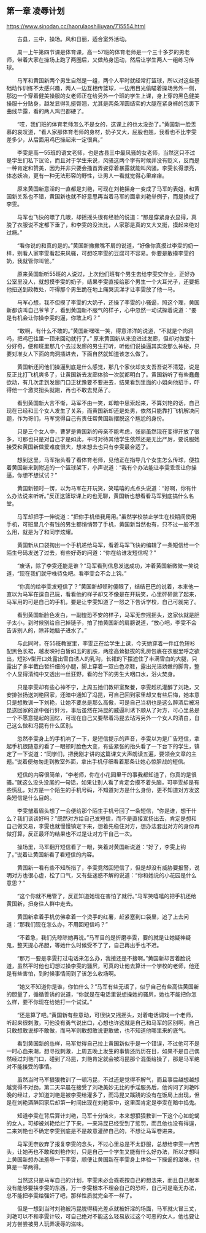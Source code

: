 ## 第一章 凌辱计划

https://www.sinodan.cc/haorulaoshiliuyan/715554.html

　　古县，三中，操场。风和日丽，适合室外活动。

　　周一上午第四节课是体育课，高一57班的体育老师是一个三十多岁的男老师，带着大家在操场上跑了两圈后，又做热身运动，然后让学生两人一组练习传球。

　　马军和黄国新两个男生自然是一组，两个人平时就经常打篮球，所以对这些基础动作训练不太感兴趣，两人一边互相传篮球，一边用目光偷瞄着操场另外一侧，那边一个穿着健美操服的女老师正在给另外一个班的学生上课，身上穿的黑色健美操服十分贴身，越发显得乳挺臀翘，尤其是两条浑圆结实的大腿在紧身裤的包裹下曲线毕露，看的两人鸡巴都硬了。

　　“哎，我们班的体育老师怎么不是女的，这课上的也太没劲了。”黄国新一脸羡慕的哀叹道，“看人家那体育老师的身材，奶子又大，屁股也翘，我看也不比李雯差多少，从后面用鸡巴操起来一定很爽。”

　　李雯是高一55班的语文老师，也是古县三中最风骚的女老师，当然这只不过是学生们私下议论，而且对于学生来说，风骚这两个字有时候并没有贬义，反而是一种肯定和赞美，因为并非只要会搔首弄姿穿着暴露就能叫风骚。李雯长得漂亮，体态妖冶，更有一种无法形容的野性，让男人一看就觉得心里痒痒。

　　原来黄国新意淫的一直都是刘艳，可现在刘艳摇身一变成了马军的表姐，和黄国新关系也不错，黄国新也就不好意思再当着马军的面拿刘艳举例子，而是换成了李雯。

　　马军也飞快的瞟了几眼，却摇摇头很有经验的说道：“那是穿紧身衣显得，真脱了衣服说不定都下垂了，和李雯的没法比，人家那是真的又大又挺，摸起来绝对过瘾。”

　　“看你说的和真的是的。”黄国新撇撇嘴不屑的说道，“好像你真摸过李雯的奶一样，别看人家李雯看起来风骚，可想吃李雯的豆腐可不容易。你要是敢摸李雯的奶，我就管你叫爸。”

　　原来黄国新听55班的人说过，上次他们班有个男生去给李雯交作业，正好办公室里没人，就想摸李雯的奶子，结果李雯直接给那个男生一个大耳光子，还要把他扭送到政教处，吓得那个男生跪在地上痛哭流涕才让李雯放了他一马。

　　马军心想，我不但摸了李雯的大奶子，还操了李雯的小骚逼，照这个理，黄国新都该叫自己爷爷了，看到黄国新不服气的样子，心中忽然一动试探着说道：“要是有机会让你操李雯的逼，你敢上吗？”

　　“敢啊，有什么不敢的。”黄国新嘿嘿一笑，得意洋洋的说道，“不就是个肉洞吗，把鸡巴往里一顶来回动就行了。” 原来黄国新从来没进过发廊，但却对做爱十分好奇，便和班里那几个去过发廊的男生打听，听他们说操逼其实没那么神秘，只要对准女人下面的肉洞插进去，下面自然就知道该怎么做了。

　　黄国新还问他们操逼到底是什么感觉，那几个家伙却支支吾吾说不清楚，说是反正比打飞机爽多了，让黄国新去发廊体验一次就都明白了。黄国新听了有些蠢蠢欲动，有几次走到发廊门口正犹豫要不要进去，结果看到里面的小姐向他招手，吓得他一个激灵扭头就跑，再也不敢去晃荡了。

　　看到黄国新大言不惭，马军不由一笑，却暗中思索起来，不算刘艳的话，自己现在已经和三个女人发生了关系，而黄国新却还是处男，依然只能靠打飞机解决问题，作为哥们，马军觉得自己有责任帮黄国新摆脱这个尴尬的身份。

　　只是三个女人中，曹梦是黄国新的母亲不能考虑，张丽虽然现在变得开放了很多，可那也只是对自己才是如此，平时对待其他学生依然还是无比严厉，要说服她接受和黄国新做爱难度很大，想来想去也只有李雯最合适了。

　　想到这里，马军抬头看了看体育老师，见他正在指导几个女生怎么传球，便拉着黄国新来到附近的一个篮球架下，小声说道：“我有个办法能让李雯乖乖让你操逼，你想不想试试？”

　　黄国新顿时一愣，以为马军在开玩笑，笑嘻嘻的点点头说道：“好啊，你有什么办法说来听听。”反正这篮球课上的也无聊，黄国新也想看看马军到底搞什么名堂。

　　马军却把手一伸说道：“把你手机借我用用。”虽然学校禁止学生在校期间使用手机，可班里几个有钱的男生都悄悄带了手机，黄国新当然也有，只不过一般不怎么用，就是为了和同学炫耀。

　　黄国新从口袋掏出一个手机递给马军，看着马军飞快的编辑了一条短信给一个陌生号码发送了过去，有些好奇的问道：“你在给谁发短信呢？”

　　“废话，除了李雯还能是谁？”马军看到信息发送成功，冲着黄国新微微一笑说道，“现在我们就守株待兔吧。看李雯会不会上钩。”

　　“你真的给李雯发短信了？”黄国新却顿时傻眼了，结结巴巴的说着，本来他一直以为马军在逗自己玩，看看他的样子却又不像是在开玩笑，心里砰砰跳了起来，马军用的可是自己的手机，要是让李雯知道了一怒之下告诉学校，自己可就完了。

　　看到黄国新脸色发白，一副惶恐不安的样子，马军无奈摇摇头，这家伙就是胆子太小，到时候别给自己掉链子，拍了拍黄国新的肩膀说道，“放心吧，李雯不会告诉别人的，除非她脑子进水了。”

　　与此同时，在55班教室里，李雯正在给学生上课，今天她穿着一件红色短衫配黑色长裙，越发映衬白皙如玉的肌肤，两座高耸挺拔的乳房包裹在衣服里呼之欲出，短衫v型开口处露出雪白诱人的乳沟，长裙的下摆遮住了丰满雪白的大腿，只露出了多半截白皙纤细的小腿，脚上穿着一双白色凉鞋，露出光洁娇嫩的脚背，整个人显得清纯中又透出一丝狂野，看的台下的男生大咽口水，浴火焚身。

　　只是李雯却有些心神不宁，上周五她们教研室聚餐，李雯趁机灌醉了刘艳，又安排张扬送刘艳回家，还暗中通知了冯昆，可自己回到家里却又有些后悔，她本意只是想教训一下刘艳，让她不要总是那么高傲，可是自己当初也是这么醉酒后被冯昆送回家的途中强行奸污，事后虽然在冯昆的威逼利诱下顺从了对方，可心里总是一个不愿意提起的回忆，可现在自己又要帮着冯昆去玷污另外一个女人的清白，自己这么做和冯昆有什么区别。

　　忽然李雯身上的手机响了一下，是短信提示的声音，李雯以为是广告短信，拿起手机很随意的看了一眼顿时脸色大变，有些紧张的抬头看了一下台下的学生，镇定了一下说道：“同学们，把我刚才讲的这篇课文大声朗读五遍，要领会文章的主题。”说着便匆匆走到教室外面，拿出手机仔细看着那条让她心惊胆战的短信。

　　短信的内容很简单，“李老师，你在小花园里干的事我都知道了，你真的是很骚。”就这么没头没尾的一句话，如果让别人看了肯定会摸不着头脑，可李雯却是有些慌乱，对方是一个陌生的手机号码，不知道对方是什么身份，更不知道对方发这条短信是什么目的。

　　李雯皱着眉头想了一会便给那个陌生手机号回了一条短信，“你是谁，想干什么？我们谈谈好吗？”既然对方给自己发短信，而不是直接宣扬出去，肯定是想和自己做交易，李雯也就慢慢镇定下来，想着先稳住对方，想办法套出对方的身份再做打算，反正最坏的结果也不过是让对方干自己一次。

　　操场里，马军翻开短信看了一眼，笑着对黄国新说道：“好了，李雯上钩了。”说着让黄国新看了看短信的内容。

　　黄国新一看有些不知所措了，李雯竟然回短信了，但是却没有威胁要报警，说明对方也很心虚，松了口气，又有些迷惑不解的说道：“你和她说的小花园是什么意思？”

　　“这个你就不用管了，反正知道她现在害怕了就行。”马军笑嘻嘻的把手机还给黄国新，扭身往人群中走去。

　　黄国新拿着手机仿佛拿着一个烫手的红薯，赶紧塞到口袋里，追了上去问道：“那我们现在怎么办，不用回短信吗？”

　　“不着急，我们先晾晾她再说。”马军目的是折磨李雯，要的就是让她疑神疑鬼，整天提心吊胆，等她什么时候受不了了，自己再出手也不迟。

　　“那万一要是李雯打过电话来怎么办，我接还是不接啊。”黄国新却苦着脸说道，虽然平时他也幻想过操李雯的骚屄，可真的让他去算计一个学校的老师，他还是有些害怕，到时候事情闹到了该怎么收场啊。

　　“她又不知道你是谁，你怕什么？”马军有些无语了，似乎自己有些高估黄国新的胆量了，循循善诱的说道，“你就是在电话里说想操她的骚屄，她也不能把你怎么样，要不你现在给她打一个试试。”

　　“还是算了吧。”黄国新有些意动，可很快又摇摇头，对着电话调戏一个老师，听起来很刺激，可他没有勇气说出口，心想也许这就是自己和马军的区别啊，自己只敢想敢说却不敢做，而马军则敢想敢说更敢做，也不知道他哪里来的底气。

　　看到黄国新的怂样，马军觉得自己拉上黄国新似乎是一个错误，不过他可不是一时心血来潮，想寻找刺激，上周五晚上发生的事情还历历在目，如果不是自己偶然经过刘艳门口，碰到了冯昆，刘艳肯定就会被冯昆那个混蛋给操了，那是马军绝对不能接受的事情。

　　虽然当时马军狠狠教训了一顿冯昆，不过还是觉得不解气，而且事后越想越想越觉得不对劲，第二天早晨在接受了刘艳美妙无比的手淫服务后，他询问了刘艳昨晚的经过，才知道刘艳是被李雯给灌多了，而冯昆又蹊跷的没有在饭局上出现，但是在刘艳酒醉回家后却第一时间出现在刘艳家中，这里面肯定是李雯在暗中捣鬼。

　　知道李雯在背后算计刘艳，马军十分恼火，本来想狠狠教训一下这个心如蛇蝎的女人，可却被刘艳给拦了下来，一来冯昆已经受到了惩罚，而且他也没有得逞，二来刘艳也不确定李雯到底是不是故意灌醉自己的，不想让马军卷进来。

　　马军无奈放弃了报复李雯的念头，不过心里总是不太舒服，总想给李雯一点苦头，让她再也不敢和刘艳作对，只是自己一个学生又能有什么好办法，所以才想叫上黄国新想办法羞辱一下李雯，顺便让黄国新在李雯身上体验一下操逼的滋味，也算是一举两得。

　　当然这只是马军自己的计划，李雯未必会乖乖按自己的想法来，而且自己根本没有能够要挟李雯的东西，万一李雯根本不理会自己的恐吓，自己可是毫无办法，总不能把李雯给强奸了吧，那样性质就完全不一样了。

　　但是一想到当时刘艳被冯昆脱得精光差点就被奸淫的场面，马军就火冒三丈，刘艳可以不和李雯计较，可自己绝对不能这么轻易放过这个可恶的女人，他也要让对方尝尝被男人玩弄凌辱的滋味。

